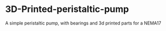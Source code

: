 # 3D-Printed-peristaltic-pump
A simple peristaltic pump, with bearings and 3d printed parts for a NEMA17
